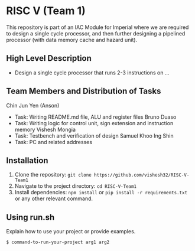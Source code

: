 # RISC V (Team 1) 

This repository is part of an IAC Module for Imperial where we are required to design a single cycle processor, and then further designing a pipelined processor (with data memory cache and hazard unit).

## High Level Description

- Design a single cycle processor that runs 2-3 instructions on ...

## Team Members and Distribution of Tasks

Chin Jun Yen (Anson)
- Task: Writing README.md file, ALU and register files
Bruno Duaso
- Task: Writing logic for control unit, sign extension and instruction memory
Vishesh Mongia
- Task: Testbench and verification of design
Samuel Khoo Ing Shin
- Task: PC and related addresses

## Installation

1. Clone the repository: `git clone https://github.com/vishesh32/RISC-V-Team1`
2. Navigate to the project directory: `cd RISC-V-Team1`
3. Install dependencies: `npm install` or `pip install -r requirements.txt` or any other relevant command.

## Using run.sh 

Explain how to use your project or provide examples.

```bash
$ command-to-run-your-project arg1 arg2
